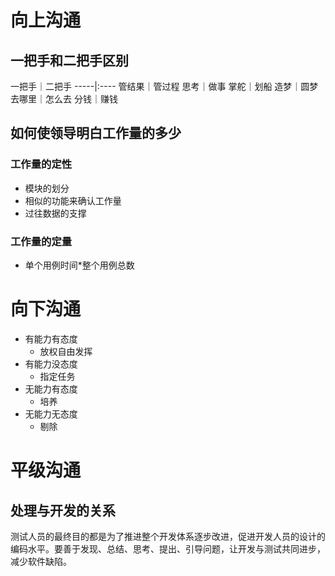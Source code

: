 # 向上沟通
## 一把手和二把手区别
一把手｜二把手
-----|:----
管结果｜管过程
思考｜做事
掌舵｜划船
造梦｜圆梦
去哪里｜怎么去
分钱｜赚钱

## 如何使领导明白工作量的多少
### 工作量的定性
* 模块的划分
* 相似的功能来确认工作量
* 过往数据的支撑

### 工作量的定量
* 单个用例时间*整个用例总数

# 向下沟通
* 有能力有态度
    - 放权自由发挥
* 有能力没态度
    - 指定任务
* 无能力有态度
    - 培养
* 无能力无态度
    - 剔除
# 平级沟通
## 处理与开发的关系
测试人员的最终目的都是为了推进整个开发体系逐步改进，促进开发人员的设计的编码水平。要善于发现、总结、思考、提出、引导问题，让开发与测试共同进步，减少软件缺陷。





